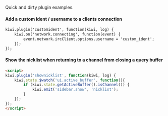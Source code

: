 Quick and dirty plugin examples.

#### Add a custom ident / username to a clients connection
~~~html
kiwi.plugin('customident', function(kiwi, log) {
    kiwi.on('network.connecting', function(event) {
        event.network.ircClient.options.username = 'custom_ident';
    });
});
~~~

#### Show the nicklist when returning to a channel from closing a query buffer
~~~html
<script>
kiwi.plugin('shownicklist', function(kiwi, log) {
    kiwi.state.$watch('ui.active_buffer', function(){
        if (kiwi.state.getActiveBuffer().isChannel()) {
            kiwi.emit('sidebar.show', 'nicklist');
        }
    });
});
</script>
~~~